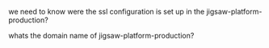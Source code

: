 
we need to know were the ssl configuration is set up in the jigsaw-platform-production?

whats the domain name of jigsaw-platform-production?



